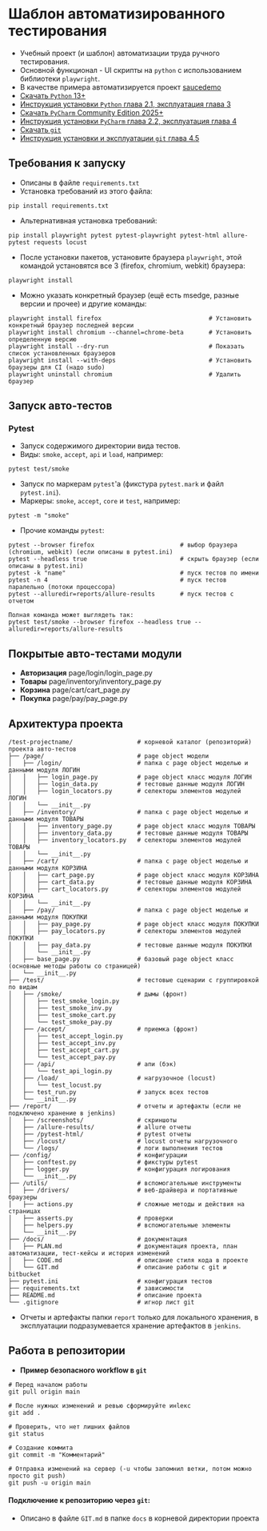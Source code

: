 # **Шаблон автоматизированного тестирования** 
* Учебный проект (и шаблон) автоматизации труда ручного тестирования.
* Основной функционал - UI скрипты на `python` с использованием библиотеки `playwright`.
* В качестве примера автоматизируется проект [saucedemo](https://www.saucedemo.com/v1/)
* [Скачать `Python` 13+](https://www.python.org/downloads/)
* [Инструкция установки `Python` глава 2.1, эксплуатация глава 3](https://disk.yandex.ru/edit/d/ziggIjO2lsG0H2023WbIniPegnqahzm72s0qoIz-cKg6UlFmWEZta1prdw)
* [Скачать `PyCharm` Community Edition 2025+](https://www.jetbrains.com/ru-ru/pycharm/download/other.html)
* [Инструкция установки `PyCharm` глава 2.2, эксплуатация глава 4](https://disk.yandex.ru/edit/d/ziggIjO2lsG0H2023WbIniPegnqahzm72s0qoIz-cKg6UlFmWEZta1prdw)
* [Скачать `git`](https://git-scm.com/downloads)
* [Инструкция установки и эксплуатации `git` глава 4.5](https://disk.yandex.ru/i/p6A-v9AiGy5qxA)

## **Требования к запуску**
* Описаны в файле `requirements.txt`
* Установка требований из этого файла:
```
pip install requirements.txt
```
* Альтернативная установка требований:
```
pip install playwright pytest pytest-playwright pytest-html allure-pytest requests locust
```
* После установки пакетов, установите браузера `playwright`, этой командой установятся все 3 (firefox, chromium, webkit) браузера:
```
playwright install
```
* Можно указать конкретный браузер (ещё есть msedge, разные версии и прочее) и другие команды:
```
playwright install firefox                              # Установить конкретный браузер последней версии
playwright install chromium --channel=chrome-beta       # Установить определенную версию
playwright install --dry-run                            # Показать список установленных браузеров
playwright install --with-deps                          # Установить браузеры для CI (надо sudo)
playwright uninstall chromium                           # Удалить браузер
```

## **Запуск авто-тестов**
### Pytest
* Запуск содержимого директории вида тестов.
* Виды: `smoke`, `accept`, `api` и `load`, например:
```
pytest test/smoke
```
* Запуск по маркерам `pytest`'а (фикстура `pytest.mark` и файл `pytest.ini`).
* Маркеры: `smoke`, `accept`, `core` и `test`, например:
```
pytest -m "smoke"
```
* Прочие команды `pytest`:
```
pytest --browser firefox                        # выбор браузера (chromium, webkit) (если описаны в pytest.ini)
pytest --headless true                          # скрыть браузер (если описаны в pytest.ini)
pytest -k "name"                                # пуск тестов по имени
pytest -n 4                                     # пуск тестов паралельно (потоки процессора)
pytest --alluredir=reports/allure-results       # пуск тестов с отчетом

Полная команда может выглядеть так:
pytest test/smoke --browser firefox --headless true --alluredir=reports/allure-results
```

## **Покрытые авто-тестами модули**
* **Авторизация**   page/login/login_page.py
* **Товары**        page/inventory/inventory_page.py
* **Корзина**       page/cart/cart_page.py
* **Покупка**       page/pay/pay_page.py

## **Архитектура проекта**
```
/test-projectname/                  # корневой каталог (репозиторий) проекта авто-тестов
├── /page/                          # page object модели
│   ├── /login/                     # папка с page object моделью и данными модуля ЛОГИН
│   │   ├── login_page.py           # page object класс модуля ЛОГИН
│   │   ├── login_data.py           # тестовые данные модуля ЛОГИН
│   │   ├── login_locators.py       # селекторы элементов модулей ЛОГИН
│   │   └── __init__.py
│   ├── /inventory/                 # папка с page object моделью и данными модуля ТОВАРЫ
│   │   ├── inventory_page.py       # page object класс модуля ТОВАРЫ
│   │   ├── inventory_data.py       # тестовые данные модуля ТОВАРЫ
│   │   ├── inventory_locators.py   # селекторы элементов модулей ТОВАРЫ
│   │   └── __init__.py
│   ├── /cart/                      # папка с page object моделью и данными модуля КОРЗИНА
│   │   ├── cart_page.py            # page object класс модуля КОРЗИНА
│   │   ├── cart_data.py            # тестовые данные модуля КОРЗИНА
│   │   ├── cart_locators.py        # селекторы элементов модулей КОРЗИНА
│   │   └── __init__.py
│   ├── /pay/                       # папка с page object моделью и данными модуля ПОКУПКИ
│   │   ├── pay_page.py             # page object класс модуля ПОКУПКИ
│   │   ├── pay_locators.py         # селекторы элементов модулей ПОКУПКИ
│   │   ├── pay_data.py             # тестовые данные модуля ПОКУПКИ
│   │   └── __init__.py
│   ├── base_page.py                # базовый page object класс (основные методы работы со страницей)
│   └── __init__.py 
├── /test/                          # тестовые сценарии с группировкой по видам
│   ├── /smoke/                     # дымы (фронт)
│   │   ├── test_smoke_login.py
│   │   ├── test_smoke_inv.py
│   │   ├── test_smoke_cart.py
│   │   └── test_smoke_pay.py
│   ├── /accept/                    # приемка (фронт)
│   │   ├── test_accept_login.py
│   │   ├── test_accept_inv.py
│   │   ├── test_accept_cart.py
│   │   └── test_accept_pay.py
│   ├── /api/                       # апи (бэк)
│   │   └── test_api_login.py
│   ├── /load/                      # нагрузочное (locust)
│   │   └── test_locust.py
│   ├── test_run.py                 # запуск всех тестов
│   └── __init__.py
├── /report/                        # отчеты и артефакты (если не подключено хранение в jenkins)
│   ├── /screenshots/               # скриншоты
│   ├── /allure-results/            # allure отчеты
│   ├── /pytest-html/               # pytest отчеты
│   ├── /locust/                    # locust отчеты нагрузочного
│   └── /logs/                      # логи выполнения тестов
├── /config/                        # конфигурации
│   ├── conftest.py                 # фикстуры pytest
│   ├── logger.py                   # конфигурация логирования
│   └── __init__.py
├── /utils/                         # вспомогательные инструменты
│   ├── /drivers/                   # веб-драйвера и портативные браузеры
│   ├── actions.py                  # сложные методы и действия на страницах
│   ├── asserts.py                  # проверки
│   ├── helpers.py                  # вспомогательные элементы
│   └── __init__.py
├── /docs/                          # документация
│   ├── PLAN.md                     # документация проекта, план автоматизации, тест-кейсы и история изменений
│   ├── CODE.md                     # описание стиля кода в проекте
│   └── GIT.md                      # описание работы с git и bitbucket
├── pytest.ini                      # конфигурация тестов
├── requirements.txt                # зависимости
├── README.md                       # описание проекта
└── .gitignore                      # игнор лист git
```
* Отчеты и артефакты папки `report` только для локального хранения, в эксплуатации подразумевается хранение артефактов в `jenkins`.

## **Работа в репозитории**
* **Пример безопасного workflow в `git`**
```
# Перед началом работы
git pull origin main

# После нужных изменений и ревью сформируйте инlекс
git add .

# Проверить, что нет лишних файлов
git status

# Создание коммита
git commit -m "Комментарий"

# Отправка изменений на сервер (-u чтобы запомнил ветки, потом можно просто git push)
git push -u origin main
```
#### **Подключение к репозиторию через `git`**:
* Описано в файле `GIT.md` в папке `docs` в корневой директории проекта